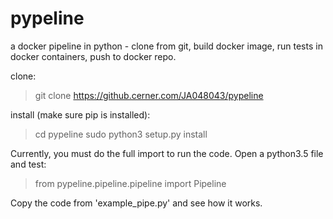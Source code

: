 # pypeline
a docker pipeline in python - clone from git, build docker image, run tests in docker containers, push to docker repo.

clone: 
>git clone https://github.cerner.com/JA048043/pypeline

install (make sure pip is installed): 
>cd pypeline
>sudo python3 setup.py install

Currently, you must do the full import to run the code. Open a python3.5 file and test:
>from pypeline.pipeline.pipeline import Pipeline

Copy the code from 'example_pipe.py' and see how it works.
                               


